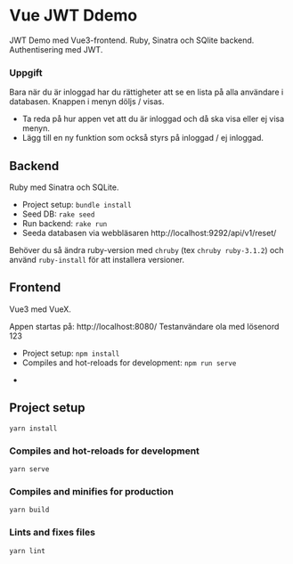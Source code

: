 # Vue JWT Ddemo
JWT Demo med Vue3-frontend. Ruby, Sinatra och SQlite backend. Authentisering med JWT.

### Uppgift
Bara när du är inloggad har du rättigheter att se en lista på alla användare i databasen. Knappen i menyn döljs / visas.

 - Ta reda på hur appen vet att du är inloggad och då ska visa eller ej visa menyn.
 - Lägg till en ny funktion som också styrs på inloggad / ej inloggad.

## Backend
Ruby med Sinatra och SQLite. 

* Project setup: ```bundle install```
* Seed DB: ```rake seed```
* Run backend: ```rake run```
* Seeda databasen via webbläsaren http://localhost:9292/api/v1/reset/

Behöver du så ändra ruby-version med ```chruby``` (tex ```chruby ruby-3.1.2```) och använd ```ruby-install``` för att installera versioner.

## Frontend
Vue3 med VueX.

Appen startas på: http://localhost:8080/ 
Testanvändare ola med lösenord 123

* Project setup: ```npm install```
* Compiles and hot-reloads for development: ```npm run serve```

-

## Project setup
```
yarn install
```

### Compiles and hot-reloads for development
```
yarn serve
```

### Compiles and minifies for production
```
yarn build
```

### Lints and fixes files
```
yarn lint
```